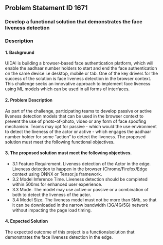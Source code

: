 ## Problem Statement ID	1671
### Develop a functional solution that demonstrates the face liveness detection
### Description	
#### 1. Background
UIDAI is building a browser-based face authentication platform, which will enable the aadhaar number holders to start and end the face authentication on the same device i.e desktop, mobile or tab. One of the key drivers for the success of the solution is face liveness detection in the browser context. This challenge seeks an innovative approach to implement face liveness using ML models which can be used in all forms of interfaces. 
#### 2. Problem Description
As part of the challenge, participating teams to develop passive or active liveness detection models that can be used in the browser context to prevent the use of photo-of-photo, video or any form of face spoofing mechanism. Teams may opt for passive - which would the use environment to detect the liveness of the actor or active - which engages the aadhaar number holder for some “action” to detect the liveness. The proposed solution must meet the following functional objectives. 
#### 3. The proposed solution must meet the following objectives.
- 3.1 Feature Requirement. Liveness detection of the Actor in the edge. Liveness detection to happen in the browser (Chrome/Firefox/Edge context using ONNX or Tensor.js framework.
- 3.2 Model Inference Time. Liveness detection should be completed within 500ms for enhanced user experience.
- 3.3 Mode. The model may use active or passive or a combination of both to detect the liveness of the actor.
- 3.4 Model Size. The liveness model must not be more than 5Mb, so that it can be downloaded in the narrow bandwidth (3G/4G/5G) network without impacting the page load timing.
#### 4. Expected Solution
The expected outcome of this project is a functionalsolution that demonstrates the face liveness detection in the edge.

